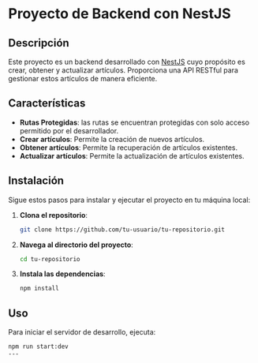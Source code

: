 # Proyecto de Backend con NestJS

## Descripción

Este proyecto es un backend desarrollado con [NestJS](https://nestjs.com/) cuyo propósito es crear, obtener y actualizar artículos. Proporciona una API RESTful para gestionar estos artículos de manera eficiente.

## Características

- **Rutas Protegidas**: las rutas se encuentran protegidas con solo acceso permitido por el desarrollador.
- **Crear artículos**: Permite la creación de nuevos artículos.
- **Obtener artículos**: Permite la recuperación de artículos existentes.
- **Actualizar artículos**: Permite la actualización de artículos existentes.

## Instalación

Sigue estos pasos para instalar y ejecutar el proyecto en tu máquina local:

1. **Clona el repositorio**:

    ```bash
    git clone https://github.com/tu-usuario/tu-repositorio.git
    ```

2. **Navega al directorio del proyecto**:

    ```bash
    cd tu-repositorio
    ```

3. **Instala las dependencias**:

    ```bash
    npm install
    ```

## Uso

Para iniciar el servidor de desarrollo, ejecuta:

```bash
npm run start:dev
---
